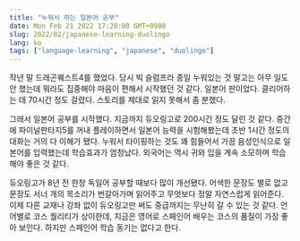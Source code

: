 ```yaml
---
title: "누워서 하는 일본어 공부"
date: Mon Feb 21 2022 17:20:00 GMT+0900
slug: 2022/02/japanese-learning-duolingo
lang: ko
tags: ["language-learning", "japanese", "duolingo"]
---
```


작년 말 드래곤퀘스트4를 했었다. 당시 빅 슬럼프라 종일 누워있는 것 말고는 아무 일도 안 했는데 뭐라도 집중해야 마음이 편해서 시작했던 것 같다. 일본어 판이었다. 클리어하는 데 70시간 정도 걸렸다. 스토리를 제대로 읽지 못해서 좀 분했다.

그래서 일본어 공부를 시작했다. 지금까지 듀오링고로 200시간 정도 달린 것 같다. 중간에 파이널판타지5를 꺼내 플레이하면서 일본어 능력을 시험해봤는데 초반 1시간 정도의 대화는 거의 다 이해가 됐다. 누워서 타이핑하는 것도 꽤 힘들어서 가끔 음성인식으로 일본어를 입력했는데 학습효과가 엄청났다. 외국어는 역시 귀와 입을 계속 소모하며 학습해야 좋은 것 같다.

듀오링고가 8년 전 한창 독일어 공부할 때보다 많이 개선됐다. 어색한 문장도 별로 없고 문장도 서너 개의 목소리가 번갈아가며 읽어주고 무엇보다 정말 자연스럽게 읽어준다. 이제 다른 교재나 강좌 없이 듀오링고만 써도 중급까지는 무난히 갈 수 있는 것 같다. 언어별로 코스 퀄리티가 상이한데, 지금은 영어로 스페인어 배우는 코스의 품질이 가장 좋아 보인다. 하지만 스페인어 학습 동기는 없다고 한다.
